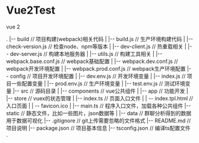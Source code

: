 # Vue2Test
vue 2


.
|-- build                                      // 项目构建(webpack)相关代码
|   |-- build.js                               // 生产环境构建代码
|   |-- check-version.js                 // 检查node、npm等版本
|   |-- dev-client.js                        // 热重载相关
|   |-- dev-server.js                      // 构建本地服务器
|   |-- utils.js                                 // 构建工具相关
|   |-- webpack.base.conf.js        // webpack基础配置
|   |-- webpack.dev.conf.js          // webpack开发环境配置
|   |-- webpack.prod.conf.js        // webpack生产环境配置
|-- config                                    // 项目开发环境配置
|   |-- dev.env.js                           // 开发环境变量
|   |-- index.js                              // 项目一些配置变量
|   |-- prod.env.js                        // 生产环境变量
|   |-- test.env.js                          // 测试环境变量
|-- src                                        // 源码目录
|   |-- components                    // vue公共组件
|    |-- app                                            //  功能开发
|   |-- store                               // vuex的状态管理
|   |-- index.ts                           // 页面入口文件
|    | -- index.tpl.html                      // 入口页面
|    | -- favicon.ico
|   |-- main.ts                           // 程序入口文件，加载各种公共组件
|-- static                                   // 静态文件，比如一些图片，json数据等
|   |-- data                               // 群聊分析得到的数据用于数据可视化
|-- .gitignore                       // git上传需要忽略的文件格式
|-- README.md                        // 项目说明
|-- package.json                     // 项目基本信息
|-- tsconfig.json                     // 编译ts配置文件
.
